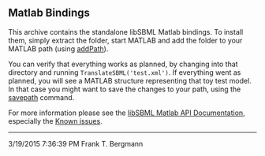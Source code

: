 ## Matlab Bindings 
This archive contains the standalone libSBML Matlab bindings. To install them, simply extract the folder, start MATLAB and add the folder to your MATLAB path (using [addPath](http://www.mathworks.com/help/matlab/ref/addpath.html)). 

You can verify that everything works as planned, by changing into that directory and running `TranslateSBML('test.xml')`. If everything went as planned, you will see a MATLAB structure representing that toy test model. In that case you might want to save the changes to your path, using the [savepath](http://www.mathworks.com/help/matlab/ref/savepath.html) command. 

For more information please see the [libSBML Matlab API Documentation][1], especially the [Known issues][2].


[1]: http://sbml.org/Software/libSBML/docs/matlab-api/
[2]: http://sbml.org/Software/libSBML/docs/matlab-api/libsbml-issues.html

---
3/19/2015 7:36:39 PM Frank T. Bergmann